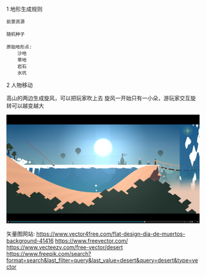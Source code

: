 1 地形生成规则

    前景资源

    随机种子

    原始地形点:
        沙地
        草地
        岩石
        水坑

2 人物移动

高山的两边生成旋风，可以把玩家吹上去 旋风一开始只有一小朵，游玩家交互旋转可以越变越大

![Alt text](image.png)

矢量图网站:
https://www.vector4free.com/flat-design-dia-de-muertos-background-41416
https://www.freevector.com/
https://www.vecteezy.com/free-vector/desert
https://www.freepik.com/search?format=search&last_filter=query&last_value=desert&query=desert&type=vector